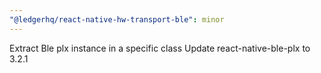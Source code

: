 ```yaml
---
"@ledgerhq/react-native-hw-transport-ble": minor
---
```


Extract Ble plx instance in a specific class
Update react-native-ble-plx to 3.2.1
